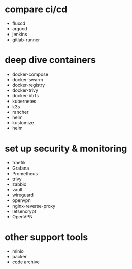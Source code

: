 
# compare ci/cd
  - fluxcd
  - argocd
  - jenkins
  - gitlab-runner

# deep dive containers
  - docker-compose
  - docker-swarm
  - docker-registry
  - docker-trivy
  - docker-btrfs
  - kubernetes
  - k3s
  - rancher
  - helm
  - kustomize
  - helm

# set up security & monitoring
  - traefik
  - Grafana
  - Prometheus
  - trivy
  - zabbix
  - vault
  - wireguard
  - openvpn
  - nginx-reverse-proxy
  - letsencrypt
  - OpenVPN

# other support tools
  - minio
  - packer
  - code archive